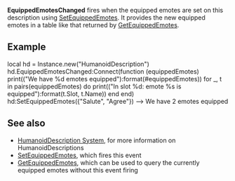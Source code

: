 **EquippedEmotesChanged** fires when the equipped emotes are set on this description using [SetEquippedEmotes](https://developer.roblox.com/en-us/api-reference/function/HumanoidDescription/SetEquippedEmotes). It provides the new equipped emotes in a table like that returned by [GetEquippedEmotes](https://developer.roblox.com/en-us/api-reference/function/HumanoidDescription/GetEquippedEmotes).

Example
-------

local hd = Instance.new("HumanoidDescription")
hd.EquippedEmotesChanged:Connect(function (equippedEmotes)
    print(("We have %d emotes equipped"):format(#equippedEmotes))
    for \_, t in pairs(equippedEmotes) do
        print(("In slot %d: emote %s is equipped"):format(t.Slot, t.Name))
    end
end)
hd:SetEquippedEmotes({"Salute", "Agree"}) --> We have 2 emotes equipped

See also
--------

*   [HumanoidDescription System](https://developer.roblox.com/en-us/articles/HumanoidDescription-System), for more information on HumanoidDescriptions
*   [SetEquippedEmotes](https://developer.roblox.com/en-us/api-reference/function/HumanoidDescription/SetEquippedEmotes), which fires this event
*   [GetEquippedEmotes](https://developer.roblox.com/en-us/api-reference/function/HumanoidDescription/GetEquippedEmotes), which can be used to query the currently equipped emotes without this event firing